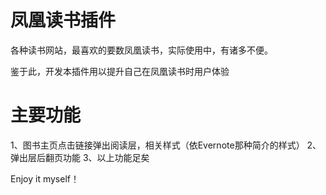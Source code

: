 凤凰读书插件
==============

各种读书网站，最喜欢的要数凤凰读书，实际使用中，有诸多不便。

鉴于此，开发本插件用以提升自己在凤凰读书时用户体验


主要功能
====
1、图书主页点击链接弹出阅读层，相关样式（依Evernote那种简介的样式）
2、弹出层后翻页功能
3、以上功能足矣

Enjoy it myself！
